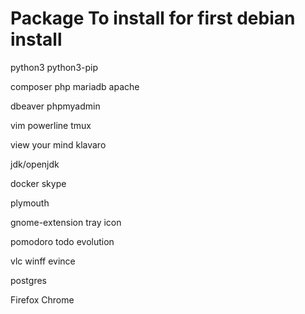 # Package To install for first debian install

python3
python3-pip

composer
php
mariadb
apache

dbeaver
phpmyadmin

vim
powerline
tmux

view your mind
klavaro

jdk/openjdk

docker
skype

plymouth

gnome-extension
tray icon

pomodoro
todo
evolution

vlc 
winff
evince


postgres

Firefox
Chrome
